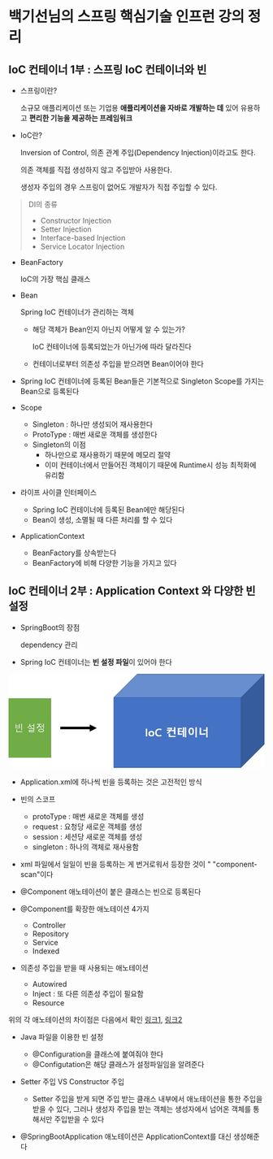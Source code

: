 # 백기선님의 스프링 핵심기술 인프런 강의 정리

## IoC 컨테이너 1부 : 스프링 IoC 컨테이너와 빈

* 스프링이란?

    소규모 애플리케이션 또는 기업용 **애플리케이션을 자바로 개발하는 데** 있어 유용하고 **편리한 기능을 제공하는 프레임워크**

* IoC란?

    Inversion of Control, 의존 관계 주입(Dependency Injection)이라고도 한다.

    의존 객체를 직접 생성하지 않고 주입받아 사용한다.

    생성자 주입의 경우 스프링이 없어도 개발자가 직접 주입할 수 있다.

> DI의 종류
> * Constructor Injection
> * Setter Injection
> * Interface-based Injection
> * Service Locator Injection

* BeanFactory

    IoC의 가장 핵심 클래스

* Bean

    Spring IoC 컨테이너가 관리하는 객체

  * 해당 객체가 Bean인지 아닌지 어떻게 알 수 있는가?

    IoC 컨테이너에 등록되었는가 아닌가에 따라 달라진다

  * 컨테이너로부터 의존성 주입을 받으려면 Bean이어야 한다

* Spring IoC 컨테이너에 등록된 Bean들은 기본적으로 Singleton Scope를 가지는 Bean으로 등록된다

* Scope  
  * Singleton : 하나만 생성되어 재사용한다
  * ProtoType : 매번 새로운 객체를 생성한다
  * Singleton의 이점
    * 하나만으로 재사용하기 때문에 메모리 절약
    * 이미 컨테이너에서 만들어진 객체이기 때문에 Runtime시 성능 최적화에 유리함

* 라이프 사이클 인터페이스
  * Spring IoC 컨테이너에 등록된 Bean에만 해당된다
  * Bean이 생성, 소멸될 때 다른 처리를 할 수 있다

* ApplicationContext
  * BeanFactory를 상속받는다
  * BeanFactory에 비해 다양한 기능을 가지고 있다

## IoC 컨테이너 2부 : Application Context 와 다양한 빈 설정

* SpringBoot의 장점

  dependency 관리

* Spring IoC 컨테이너는 **빈 설정 파일**이 있어야 한다

![beanConfig](images/beanConfig.jpg)

* Application.xml에 하나씩 빈을 등록하는 것은 고전적인 방식
* 빈의 스코프
  * protoType : 매번 새로운 객체를 생성
  * request : 요청당 새로운 객체를 생성
  * session : 세션당 새로운 객체를 생성
  * singleton : 하나의 객체로 재사용함

* xml 파일에서 일일이 빈을 등록하는 게 번거로워서 등장한 것이 " "component-scan"이다

* @Component 애노테이션이 붙은 클래스는 빈으로 등록된다
* @Component를 확장한 애노테이션 4가지
  * Controller
  * Repository
  * Service
  * Indexed

* 의존성 주입을 받을 때 사용되는 애노테이션
  * Autowired
  * Inject : 또 다른 의존성 주입이 필요함
  * Resource

위의 각 애노테이션의 차이점은 다음에서 확인
[링크1](https://www.linkedin.com/pulse/difference-between-inject-vs-autowire-resource-pankaj-kumar), [링크2](https://www.sourceallies.com/2011/08/spring-injection-with-resource-and-autowired/#more-2350)

* Java 파일을 이용한 빈 설정
  * @Configuration을 클래스에 붙여줘야 한다
  * @Configutation은 해당 클래스가 설정파일임을 알려준다

* Setter 주입 VS Constructor 주입
  * Setter 주입을 받게 되면 주입 받는 클래스 내부에서 애노테이션을 통한 주입을 받을 수 있다, 그러나 생성자 주입을 받는 객체는 생성자에서 넘어온 객체를 통해서만 주입받을 수 있다

* @SpringBootApplication 애노테이션은 ApplicationContext를 대신 생성해준다